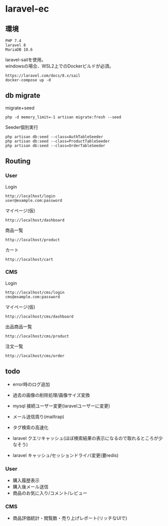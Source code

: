 # laravel-ec

## 環境

```
PHP 7.4
laravel 8
MariaDB 10.6
```

laravel-sailを使用。  
windowsの場合、WSL2上でのDockerビルドが必須。  
```
https://laravel.com/docs/8.x/sail
docker-compose up -d
```

## db migrate

migrate+seed
```
php -d memory_limit=-1 artisan migrate:fresh --seed
```

Seeder個別実行  
```
php artisan db:seed --class=AuthTableSeeder
php artisan db:seed --class=ProductTableSeeder
php artisan db:seed --class=OrderTableSeeder
```

## Routing

### User

Login  
```
http://localhost/login
user@example.com:password
```

マイページ(仮)  
```
http://localhost/dashboard
```

商品一覧  
```
http://localhost/product
```

カート  
```
http://localhost/cart
```

### CMS

Login  
```
http://localhost/cms/login
cms@example.com:password
```


マイページ(仮)  
```
http://localhost/cms/dashboard
```

出品商品一覧  
```
http://localhost/cms/product
```

注文一覧  
```
http://localhost/cms/order
```

## todo

* error時のログ追加
* 過去の画像の削除処理/画像サイズ変換

* mysql 接続ユーザー変更(laravelユーザーに変更)
* メール送信周り(mailtrap)

* タグ検索の高速化
* laravel クエリキャッシュ(ほぼ検索結果の表示になるので取れるところが少なそう)
* laravel キャッシュ/セッションドライバ変更(要redis)
### User

* 購入履歴表示
* 購入後メール送信
* 商品のお気に入り/コメント/レビュー

### CMS

* 商品評価統計・閲覧数・売り上げレポート(リッチなUIで)
